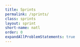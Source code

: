 ```yaml
---
title: Sprints
permalink: /sprints/
class: sprints
layout: sprint
short-name: natl
order: 0
expandAllProblemStatements: true
---
```

